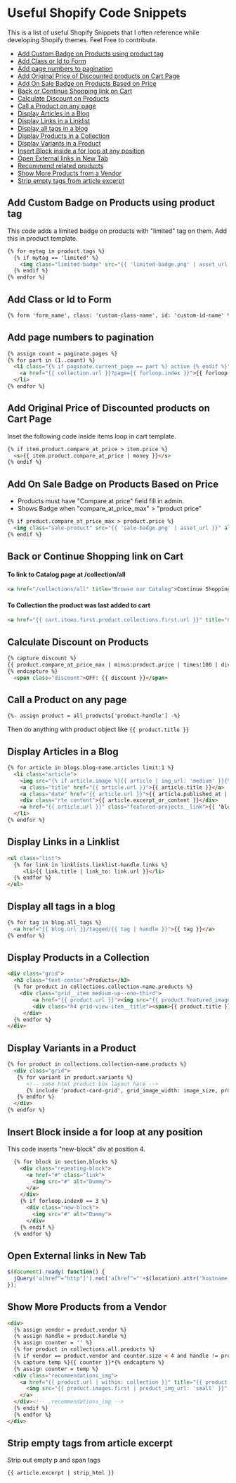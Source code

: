 # Useful Shopify Code Snippets

This is a list of useful Shopify Snippets that I often reference while developing Shopify themes. Feel Free to contribute.

* [Add Custom Badge on Products using product tag](#add-custom-badge-on-products-using-product-tag)
* [Add Class or Id to Form](#add-class-or-id-to-form)
* [Add page numbers to pagination](#add-page-numbers-to-pagination)
* [Add Original Price of Discounted products on Cart Page](#add-original-price-of-discounted-products-on-cart-page)
* [Add On Sale Badge on Products Based on Price](#add-on-sale-badge-on-products-based-on-price)
* [Back or Continue Shopping link on Cart](#back-or-continue-shopping-link-on-cart)
* [Calculate Discount on Products](#calculate-discount-on-products)
* [Call a Product on any page](#call-a-product-on-any-page)
* [Display Articles in a Blog](#display-articles-in-a-blog)
* [Display Links in a Linklist](#display-links-in-a-linklist)
* [Display all tags in a blog](#display-all-tags-in-a-blog)
* [Display Products in a Collection](#display-products-in-a-collection)
* [Display Variants in a Product](#display-variants-in-a-product)
* [Insert Block inside a for loop at any position](#insert-block-inside-a-for-loop-at-any-position)
* [Open External links in New Tab](#open-external-links-in-new-tab)
* [Recommend related products](https://help.shopify.com/themes/customization/products/recommend-related-products)
* [Show More Products from a Vendor](#show-more-products-from-a-vendor)
* [Strip empty tags from article excerpt](#strip-empty-tags-from-article-excerpt)

## Add Custom Badge on Products using product tag
This code adds a limited badge on products with "limited" tag on them. Add this in product template.
```html
{% for mytag in product.tags %}
  {% if mytag == 'limited' %}
    <img class="limited-badge" src="{{ 'limited-badge.png' | asset_url }}" alt="Limited Badge">
  {% endif %}
{% endfor %}
```

## Add Class or Id to Form
```html
{% form 'form_name', class: 'custom-class-name', id: 'custom-id-name' %}
```

## Add page numbers to pagination
```html
{% assign count = paginate.pages %}
{% for part in (1..count) %}
  <li class="{% if paginate.current_page == part %} active {% endif %}">
    <a href="{{ collection.url }}?page={{ forloop.index }}">{{ forloop.index }}</a>
  </li>
{% endfor %}
```

## Add Original Price of Discounted products on Cart Page
Inset the following code inside items loop in cart template.
```html
{% if item.product.compare_at_price > item.price %}
  <s>{{ item.product.compare_at_price | money }}</s>
{% endif %}
```

## Add On Sale Badge on Products Based on Price
* Products must have "Compare at price" field fill in admin.
* Shows Badge when "compare_at_price_max" > "product price"
```html
{% if product.compare_at_price_max > product.price %}
  <img class="sale-product" src="{{ 'sale-badge.png' | asset_url }}" alt="On Sale Badge">
{% endif %}
```

## Back or Continue Shopping link on Cart
#### To link to Catalog page at /collection/all
```html
<a href="/collections/all" title="Browse our Catalog">Continue Shopping</a>
```
#### To Collection the product was last added to cart
```html
<a href="{{ cart.items.first.product.collections.first.url }}" title="Continue Shopping">Continue Shopping</a>
```

## Calculate Discount on Products
```html
{% capture discount %}
{{ product.compare_at_price_max | minus:product.price | times:100 | divided_by:product.compare_at_price_max }}%
{% endcapture %}
  <span class="discount">OFF: {{ discount }}</span>
```

## Call a Product on any page
```html
{%- assign product = all_products['product-handle'] -%}
```
Then do anything with product object like ```{{ product.title }}```

## Display Articles in a Blog
```html
{% for article in blogs.blog-name.articles limit:1 %}
  <li class="article">
    <img src="{% if article.image %}{{ article | img_url: 'medium' }}{% endif %}" alt="" >
    <a class="title" href="{{ article.url }}">{{ article.title }}</a>
    <a class="date" href="{{ article.url }}">{{ article.published_at | date: "%B %d, %Y" }}</a>
    <div class="rte content">{{ article.excerpt_or_content }}</div>
    <a href="{{ article.url }}" class="featured-projects__link">{{ 'blogs.article.read_more' | t }}</a>
  </li>
{% endfor %}
```

## Display Links in a Linklist
```html
<ul class="list">
  {% for link in linklists.linklist-handle.links %}
     <li>{{ link.title | link_to: link.url }}</li>
  {% endfor %}
</ul>
```

## Display all tags in a blog
```html
{% for tag in blog.all_tags %}
  <a href="{{ blog.url }}/tagged/{{ tag | handle }}">{{ tag }}</a>
{% endfor %}
```

## Display Products in a Collection
```html
<div class="grid">
  <h3 class="text-center">Products</h3>
  {% for product in collections.collection-name.products %}
    <div class="grid__item medium-up--one-third">
        <a href="{{ product.url }}"><img src="{{ product.featured_image | product_img_url: '345x' }}" alt="{{ product.title | escape  }}" /></a>
        <div class="h4 grid-view-item__title"><span>{{ product.title }}</span></div>
     </div>
  {% endfor %}
</div>
```

## Display Variants in a Product
```html
{% for product in collections.collection-name.products %}
  <div class="grid">
   {% for variant in product.variants %}
      <!-- some html product box layout here -->
      {% include 'product-card-grid', grid_image_width: image_size, product: variant %}
   {% endfor %}
  </div>
{% endfor %}
```

## Insert Block inside a for loop at any position
This code inserts "new-block" div at position 4.
```html
  {% for block in section.blocks %}
    <div class="repeating-block">
      <a href="#" class="link">
        <img src="#" alt="Dummy">
      </a>
    </div>
    {% if forloop.index0 == 3 %}
      <div class="new-block">
        <img src="#" alt="Dummy">
      </div>
    {% endif %}
  {% endfor %}
```

## Open External links in New Tab
```javascript
$(document).ready( function() {
  jQuery('a[href^="http"]').not('a[href^="'+$(location).attr('hostname')+'"]').attr('target', '_blank');
});
```

## Show More Products from a Vendor
```html
<div>
  {% assign vendor = product.vendor %}
  {% assign handle = product.handle %}
  {% assign counter = '' %}
  {% for product in collections.all.products %}
  {% if vendor == product.vendor and counter.size < 4 and handle != product.handle %}
  {% capture temp %}{{ counter }}*{% endcapture %}
  {% assign counter = temp %}
  <div class="recommendations_img">
    <a href="{{ product.url | within: collection }}" title="{{ product.title }}">
      <img src="{{ product.images.first | product_img_url: 'small' }}" alt="{{ product.title }}" />
    </a>
  </div><!-- .recommendations_img -->
  {% endif %}
  {% endfor %}
</div>
```

## Strip empty tags from article excerpt
Strip out empty p and span tags
```html
{{ article.excerpt | strip_html }}
```



